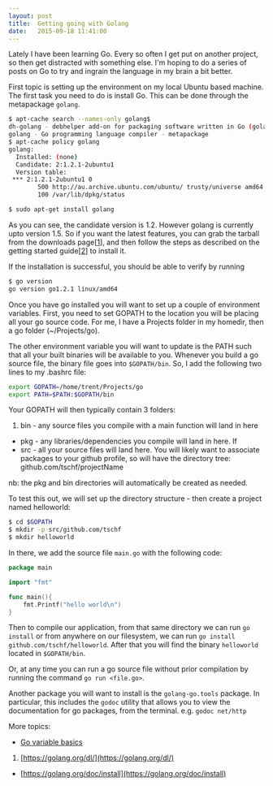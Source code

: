 ```yaml
---
layout: post
title:  Getting going with Golang
date:   2015-09-18 11:41:00
---
```


Lately I have been learning Go. Every so often I get put on another project, so then get distracted with something else. I'm hoping to do a series of posts on Go to try and ingrain the language in my brain a bit better.

First topic is setting up the environment on my local Ubuntu based machine. The first task you need to do is install Go. This can be done through the metapackage `golang`.

```bash
$ apt-cache search --names-only golang$
dh-golang - debhelper add-on for packaging software written in Go (golang)
golang - Go programming language compiler - metapackage
$ apt-cache policy golang
golang:
  Installed: (none)
  Candidate: 2:1.2.1-2ubuntu1
  Version table:
 *** 2:1.2.1-2ubuntu1 0
        500 http://au.archive.ubuntu.com/ubuntu/ trusty/universe amd64 Packages
        100 /var/lib/dpkg/status

$ sudo apt-get install golang
```

As you can see, the candidate version is 1.2. However golang is currently upto version 1.5. So if you want the latest features, you can grab the tarball from the downloads page[[1](https://golang.org/dl/)], and then follow the steps as described on the getting started guide[[2](https://golang.org/doc/install)] to install it.

If the installation is successful, you should be able to verify by running

```bash
$ go version
go version go1.2.1 linux/amd64
```
Once you have go installed you will want to set up a couple of environment variables. First, you need to set GOPATH to the location you will be placing all your go source code. For me, I have a Projects folder in my homedir, then a go folder (~/Projects/go).

The other environment variable you will want to update is the PATH such that all your built binaries will be available to you. Whenever you build a go source file, the binary file goes into `$GOPATH/bin`. So, I add the following two lines to my .bashrc file:

```bash
export GOPATH=/home/trent/Projects/go
export PATH=$PATH:$GOPATH/bin
```

Your GOPATH will then typically contain 3 folders:

1. bin - any source files you compile with a main function will land in here
* pkg - any libraries/dependencies you compile will land in here. If
* src - all your source files will land here. You will likely want to associate packages to your github profile, so will have the directory tree: github.com/tschf/projectName

nb: the pkg and bin directories will automatically be created as needed.

To test this out, we will set up the directory structure - then create a project named helloworld:

```bash
$ cd $GOPATH
$ mkdir -p src/github.com/tschf
$ mkdir helloworld
```

In there, we add the source file `main.go` with the following code:

```go
package main

import "fmt"

func main(){
    fmt.Printf("hello world\n")
}
```

Then to compile our application, from that same directory we can run `go install` or from anywhere on our filesystem, we can run `go install github.com/tschf/helloworld`. After that you will find the binary `helloworld` located in `$GOPATH/bin`.

Or, at any time you can run a go source file without prior compilation by running the command `go run <file.go>`.


Another package you will want to install is the `golang-go.tools` package. In particular, this includes the `godoc` utility that allows you to view the documentation for go packages, from the terminal. e.g. `godoc net/http`

More topics:

* [Go variable basics](/2015/09/18/go-variable-basics/)


1. [https://golang.org/dl/](https://golang.org/dl/)
*  [https://golang.org/doc/install](https://golang.org/doc/install)
